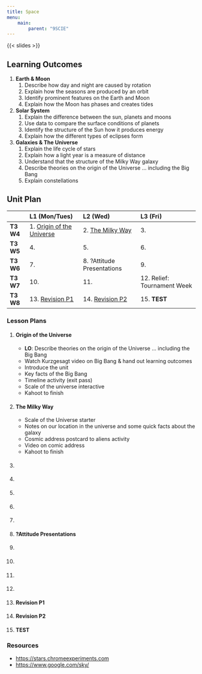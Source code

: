 ```yaml
---
title: Space
menu:
    main:
        parent: "9SCIE"
---
```


{{< slides >}}

## Learning Outcomes

1. __Earth & Moon__
    1. Describe how day and night are caused by rotation
    2. Explain how the seasons are produced by an orbit
    3. Identify prominent features on the Earth and Moon
    4. Explain how the Moon has phases and creates tides
2. __Solar System__
    1. Explain the difference between the sun, planets and moons
    2. Use data to compare the surface conditions of planets
    3. Identify the structure of the Sun how it produces energy
    4. Explain how the different types of eclipses form
3. __Galaxies & The Universe__
    1. Explain the life cycle of stars 
    2. Explain how a light year is a measure of distance
    3. Understand that the structure of the Milky Way galaxy
    4. Describe theories on the origin of the Universe … including the Big Bang
    5. Explain constellations

## Unit Plan

|            | L1 (Mon/Tues)                                         | L2 (Wed)                         | L3 (Fri)                     |
|:-----------|:------------------------------------------------------|:---------------------------------|:-----------------------------|
| __T3 W4__  | 1. [Origin of the Universe](#origin-of-the-universe)  | 2. [The Milky Way](#the-milky-way)                              | 3.                           |
| __T3 W5__  | 4.                                                    | 5.                               | 6.                           |
| __T3 W6__  | 7.                                                    | 8. ?Attitude Presentations       | 9.                           |
| __T3 W7__  | 10.                                                   | 11.                              | 12. Relief: Tournament Week  |
| __T3 W8__  | 13. [Revision P1](#revision-p1)                       | 14. [Revision P2](#revision-p2)  | 15. __TEST__                 |

### Lesson Plans

1. #### Origin of the Universe
    - __LO__: Describe theories on the origin of the Universe … including the Big Bang
    - Watch Kurzgesagt video on Big Bang & hand out learning outcomes
    - Introduce the unit
    - Key facts of the Big Bang
    - Timeline activity (exit pass)
    - Scale of the universe interactive
    - Kahoot to finish
2. #### The Milky Way
    - Scale of the Universe starter
    - Notes on our location in the universe and some quick facts about the galaxy
    - Cosmic address postcard to aliens activity
    - Video on comic address
    - Kahoot to finish
3. ####
4. ####
5. ####
6. ####
7. ####
8. #### ?Attitude Presentations
9. ####
10. ####
11. ####
12. ####
13. #### Revision P1
14. #### Revision P2
15. #### __TEST__ 

### Resources

- https://stars.chromeexperiments.com
- https://www.google.com/sky/